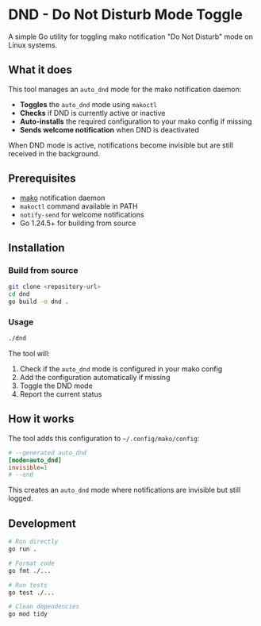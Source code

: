 # DND - Do Not Disturb Mode Toggle

A simple Go utility for toggling mako notification "Do Not Disturb" mode on Linux systems.

## What it does

This tool manages an `auto_dnd` mode for the mako notification daemon:

- **Toggles** the `auto_dnd` mode using `makoctl`
- **Checks** if DND is currently active or inactive
- **Auto-installs** the required configuration to your mako config if missing
- **Sends welcome notification** when DND is deactivated

When DND mode is active, notifications become invisible but are still received in the background.

## Prerequisites

- [mako](https://github.com/emersion/mako) notification daemon
- `makoctl` command available in PATH
- `notify-send` for welcome notifications
- Go 1.24.5+ for building from source

## Installation

### Build from source

```bash
git clone <repository-url>
cd dnd
go build -o dnd .
```

### Usage

```bash
./dnd
```

The tool will:
1. Check if the `auto_dnd` mode is configured in your mako config
2. Add the configuration automatically if missing
3. Toggle the DND mode
4. Report the current status

## How it works

The tool adds this configuration to `~/.config/mako/config`:

```ini
# --generated auto_dnd
[mode=auto_dnd]
invisible=1
# --end
```

This creates an `auto_dnd` mode where notifications are invisible but still logged.

## Development

```bash
# Run directly
go run .

# Format code
go fmt ./...

# Run tests
go test ./...

# Clean dependencies
go mod tidy
```
